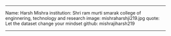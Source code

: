 __________________________
Name: Harsh Mishra
institution: Shri ram murti smarak college of enginnering, technology and research
image: mishraharshji219.jpg
quote: Let the dataset change your mindset
github: mishrajiharsh219
___________________________